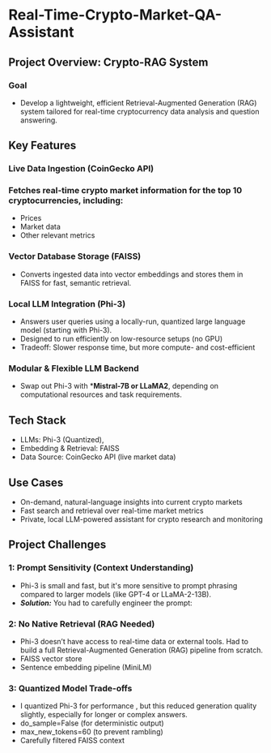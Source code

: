 # Real-Time-Crypto-Market-QA-Assistant

## Project Overview: Crypto-RAG System  
### Goal
- Develop a lightweight, efficient Retrieval-Augmented Generation (RAG) system tailored for real-time cryptocurrency data analysis and question answering.

## Key Features
### Live Data Ingestion (CoinGecko API)
### Fetches real-time crypto market information for the top 10 cryptocurrencies, including:
- Prices
- Market data
- Other relevant metrics   

### Vector Database Storage (FAISS)
- Converts ingested data into vector embeddings and stores them in FAISS for fast, semantic retrieval.

### Local LLM Integration (Phi-3)
- Answers user queries using a locally-run, quantized large language model (starting with Phi-3).
- Designed to run efficiently on low-resource setups (no GPU)
- Tradeoff: Slower response time, but more compute- and cost-efficient   

### Modular & Flexible LLM Backend
- Swap out Phi-3 with ***Mistral-7B or LLaMA2**, depending on computational resources and task requirements.


## Tech Stack
- LLMs: Phi-3 (Quantized), 
- Embedding & Retrieval: FAISS
- Data Source: CoinGecko API (live market data)

## Use Cases
- On-demand, natural-language insights into current crypto markets
- Fast search and retrieval over real-time market metrics
- Private, local LLM-powered assistant for crypto research and monitoring


## Project Challenges

### 1: Prompt Sensitivity (Context Understanding)
- Phi-3 is small and fast, but it's more sensitive to prompt phrasing compared to larger models (like GPT-4 or LLaMA-2-13B).
- ***Solution:*** You had to carefully engineer the prompt:

### 2: No Native Retrieval (RAG Needed)
- Phi-3 doesn’t have access to real-time data or external tools. Had to build a full Retrieval-Augmented Generation (RAG) pipeline from scratch.
- FAISS vector store
- Sentence embedding pipeline (MiniLM)

### 3: Quantized Model Trade-offs
- I quantized Phi-3 for performance , but this reduced generation quality slightly, especially for longer or complex answers.
- do_sample=False (for deterministic output)
- max_new_tokens=60 (to prevent rambling)
- Carefully filtered FAISS context
